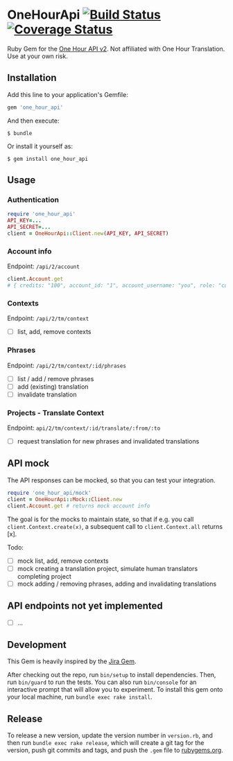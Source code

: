 # OneHourApi [![Build Status](https://travis-ci.org/blockchain/one-hour-api-ruby.png?branch=master)](https://travis-ci.org/blockchain/one-hour-api-ruby) [![Coverage Status](https://coveralls.io/repos/github/blockchain/one-hour-api-ruby/badge.svg?branch=master)](https://coveralls.io/github/blockchain/one-hour-api-ruby?branch=master)

Ruby Gem for the [One Hour API v2](https://www.onehourtranslation.com/translation/api-documentation-v2/general-instructions). Not affiliated with One Hour Translation. Use at your own risk.

## Installation

Add this line to your application's Gemfile:

```ruby
gem 'one_hour_api'
```

And then execute:

    $ bundle

Or install it yourself as:

    $ gem install one_hour_api

## Usage

### Authentication

```rb
require 'one_hour_api'
API_KEY=...
API_SECRET=...
client = OneHourApi::Client.new(API_KEY, API_SECRET)
```

### Account info

Endpoint: `/api/2/account`

```rb
client.Account.get
# { credits: "100", account_id: "1", account_username: "you", role: "customer", uuid: "85284b85-8e04-42d1-86d0-934ff62193be" }
```

### Contexts

Endpoint: `/api/2/tm/context`

- [ ] list, add, remove contexts

### Phrases

Endpoint: `/api/2/tm/context/:id/phrases`

- [ ] list / add / remove phrases
- [ ] add (existing) translation
- [ ] invalidate translation

### Projects - Translate Context

Endpoint: `api/2/tm/context/:id/translate/:from/:to`

- [ ] request translation for new phrases and invalidated translations

## API mock

The API responses can be mocked, so that you can test your integration.

```rb
require 'one_hour_api/mock'
client = OneHourApi::Mock::Client.new
client.Account.get # returns mock account info
```

The goal is for the mocks to maintain state, so that if e.g. you call `client.Context.create(x)`, a subsequent call to `client.Context.all` returns [x].

Todo:

- [ ] mock list, add, remove contexts
- [ ] mock creating a translation project, simulate human translators completing project
- [ ] mock adding / removing phrases, adding and invalidating translations

## API endpoints not yet implemented

- [ ] ...

## Development

This Gem is heavily inspired by the [Jira Gem](https://github.com/sumoheavy/jira-ruby/).

After checking out the repo, run `bin/setup` to install dependencies. Then, run `bin/guard` to run the tests. You can also run `bin/console` for an interactive prompt that will allow you to experiment. To install this gem onto your local machine, run `bundle exec rake install`.

## Release

 To release a new version, update the version number in `version.rb`, and then run `bundle exec rake release`, which will create a git tag for the version, push git commits and tags, and push the `.gem` file to [rubygems.org](https://rubygems.org).
